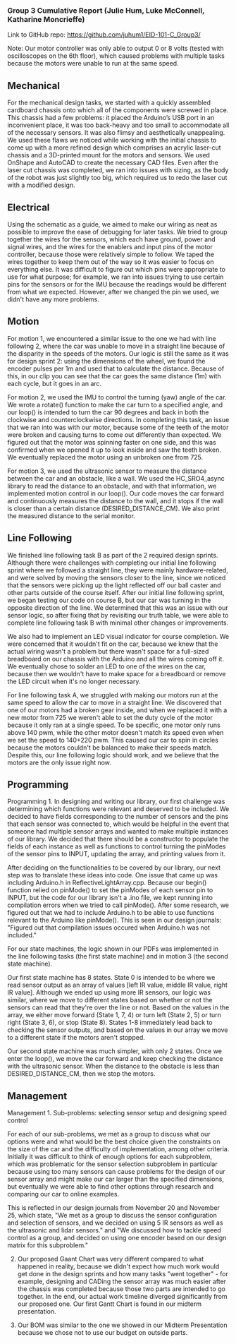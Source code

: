 ### Group 3 Cumulative Report (Julie Hum, Luke McConnell, Katharine Moncrieffe)
Link to GitHub repo: https://github.com/juhum1/EID-101-C_Group3/

Note: Our motor controller was only able to output 0 or 8 volts (tested with oscilloscopes on the 6th floor), which caused problems with multiple tasks because the motors were unable to run at the same speed. 

## Mechanical
For the mechanical design tasks, we started with a quickly assembled cardboard chassis onto which all of the components were screwed in place. This chassis had a few problems: it placed the Arduino’s USB port in an inconvenient place, it was too back-heavy and too small to accommodate all of the necessary sensors. It was also flimsy and aesthetically unappealing. We used these flaws we noticed while working with the initial chassis to come up with a more refined design which comprises an acrylic laser-cut chassis and a 3D-printed mount for the motors and sensors. We used OnShape and AutoCAD to create the necessary CAD files. Even after the laser cut chassis was completed, we ran into issues with sizing, as the body of the robot was just slightly too big, which required us to redo the laser cut with a modified design.

## Electrical
Using the schematic as a guide, we aimed to make our wiring as neat as possible to improve the ease of debugging for later tasks. We tried to group together the wires for the sensors, which each have ground, power and signal wires, and the wires for the enablers and input pins of the motor controller, because those were relatively simple to follow. We taped the wires together to keep them out of the way so it was easier to focus on everything else. It was difficult to figure out which pins were appropriate to use for what purpose; for example, we ran into issues trying to use certain pins for the sensors or for the IMU because the readings would be different from what we expected. However, after we changed the pin we used, we didn't have any more problems.  

## Motion
For motion 1, we encountered a similar issue to the one we had with line following 2, where the car was unable to move in a straight line because of the disparity in the speeds of the motors. Our logic is still the same as it was for design sprint 2: using the dimensions of the wheel, we found the encoder pulses per 1m and used that to calculate the distance. Because of this, in our clip you can see that the car goes the same distance (1m) with each cycle, but it goes in an arc. 

For motion 2, we used the IMU to control the turning (yaw) angle of the car. We wrote a rotate() function to make the car turn to a specified angle, and our loop() is intended to turn the car 90 degrees and back in both the clockwise and counterclockwise directions. In completing this task, an issue that we ran into was with our motor, because some of the teeth of the motor were broken and causing turns to come out differently than expected. We figured out that the motor was spinning faster on one side, and this was confirmed when we opened it up to look inside and saw the teeth broken. We eventually replaced the motor using an unbroken one from 725. 

For motion 3, we used the ultrasonic sensor to measure the distance between the car and an obstacle, like a wall. We used the HC_SRO4_async library to read the distance to an obstacle, and with that information, we implemented motion control in our loop(). Our code moves the car forward and continuously measures the distance to the wall, and it stops if the wall is closer than a certain distance (DESIRED_DISTANCE_CM). We also print the measured distance to the serial monitor. 

## Line Following
We finished line following task B as part of the 2 required design sprints. Although there were challenges with completing our initial line following sprint where we followed a straight line, they were mainly hardware-related, and were solved by moving the sensors closer to the line, since we noticed that the sensors were picking up the light reflected off our ball caster and other parts outside of the course itself. After our initial line following sprint, we began testing our code on course B, but our car was turning in the opposite direction of the line. We determined that this was an issue with our sensor logic, so after fixing that by revisiting our truth table, we were able to complete line following task B with minimal other changes or improvements.

We also had to implement an LED visual indicator for course completion. We were concerned that it wouldn't fit on the car, because we knew that the actual wiring wasn't a problem but there wasn't space for a full-sized breadboard on our chassis with the Arduino and all the wires coming off it. We eventually chose to solder an LED to one of the wires on the car, because then we wouldn't have to make space for a breadboard or remove the LED circuit when it's no longer necessary. 

For line following task A, we struggled with making our motors run at the same speed to allow the car to move in a straight line. We discovered that one of our motors had a broken gear inside, and when we replaced it with a new motor from 725 we weren't able to set the duty cycle of the motor because it only ran at a single speed. To be specific, one motor only runs above 140 pwm, while the other motor doesn't match its speed even when we set the speed to 140+220 pwm. This caused our car to spin in circles because the motors couldn't be balanced to make their speeds match. Despite this, our line following logic should work, and we believe that the motors are the only issue right now. 

## Programming
Programming 1. In designing and writing our library, our first challenge was determining which functions were relevant and deserved to be included. We decided to have fields corresponding to the number of sensors and the pins that each sensor was connected to, which would be helpful in the event that someone had multiple sensor arrays and wanted to make multiple instances of our library. We decided that there should be a constructor to populate the fields of each instance as well as functions to control turning the pinModes of the sensor pins to INPUT, updating the array, and printing values from it. 

After deciding on the functionalities to be covered by our library, our next step was to translate these ideas into code. One issue that came up was including Arduino.h in ReflectiveLightArray.cpp. Because our begin() function relied on pinMode() to set the pinModes of each sensor pin to INPUT, but the code for our library isn't a .ino file, we kept running into compilation errors when we tried to call pinMode(). After some research, we figured out that we had to include Arduino.h to be able to use functions relevant to the Arduino like pinMode(). This is seen in our design journals: "Figured out that compilation issues occured when Arduino.h was not included."

For our state machines, the logic shown in our PDFs was implemented in the line following tasks (the first state machine) and in motion 3 (the second state machine). 

Our first state machine has 8 states. State 0 is intended to be where we read sensor output as an array of values [left IR value, middle IR value, right IR value]. Although we ended up using more IR sensors, our logic was similar, where we move to different states based on whether or not the sensors can read that they're over the line or not. Based on the values in the array, we either move forward (State 1, 7, 4) or turn left (State 2, 5) or turn right (State 3, 6), or stop (State 8). States 1-8 immediately lead back to checking the sensor outputs, and based on the values in our array we move to a different state if the motors aren't stopped. 

Our second state machine was much simpler, with only 2 states. Once we enter the loop(), we move the car forward and keep checking the distance with the ultrasonic sensor. When the distance to the obstacle is less than DESIRED_DISTANCE_CM, then we stop the motors. 

## Management
Management 1. Sub-problems: selecting sensor setup and designing speed control

For each of our sub-problems, we met as a group to discuss what our options were and what would be the best choice given the constraints on the size of the car and the difficulty of implementation, among other criteria. Initially it was difficult to think of enough options for each subproblem, which was problematic for the sensor selection subproblem in particular because using too many sensors can cause problems for the design of our sensor array and might make our car larger than the specified dimensions, but eventually we were able to find other options through research and comparing our car to online examples. 

This is reflected in our design journals from November 20 and November 25, which state, "We met as a group to discuss the sensor configuration and selection of sensors, and we decided on using 5 IR sensors as well as the ultrasonic and lidar sensors." and "We discussed how to tackle speed control as a group, and decided on using one encoder based on our design matrix for this subproblem."

2. Our proposed Gaant Chart was very different compared to what happened in reality, because we didn't expect how much work would get done in the design sprints and how many tasks "went together" - for example, designing and CADing the sensor array was much easier after the chassis was completed because those two parts are intended to go together. In the end, our actual work timeline diverged significantly from our proposed one. Our first Gantt Chart is found in our midterm presentation. 

3. Our BOM was similar to the one we showed in our Midterm Presentation because we chose not to use our budget on outside parts. 
